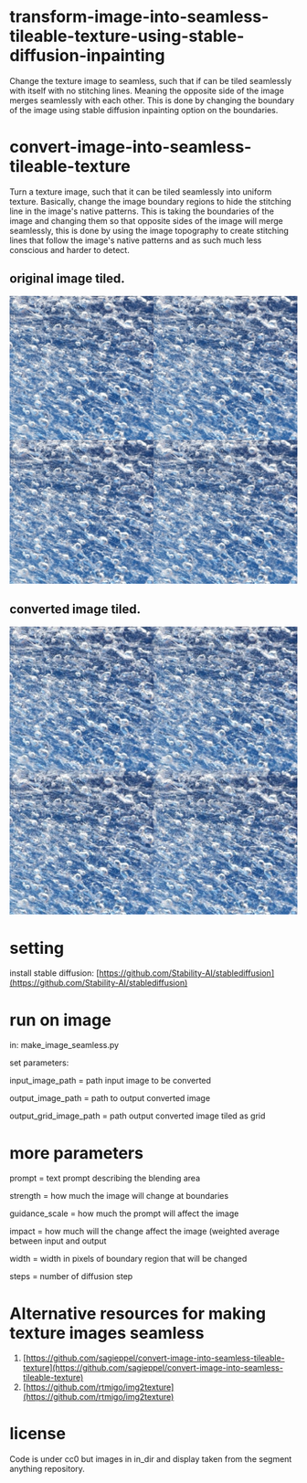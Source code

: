# transform-image-into-seamless-tileable-texture-using-stable-diffusion-inpainting
Change the texture image to seamless,  such that if can be tiled seamlessly with itself with no stitching lines. Meaning the opposite side of the image merges seamlessly with each other. This is done by changing the boundary of the image using stable diffusion inpainting option on the boundaries.

# convert-image-into-seamless-tileable-texture
Turn a texture image, such that it can be tiled seamlessly into uniform texture. Basically, change the image boundary regions to hide the stitching line in the image's native patterns.
This is taking the boundaries of the image and changing them so that opposite sides of the image will merge seamlessly, this is done by using the image topography to create stitching lines that follow the image's native patterns and as such much less conscious and harder to detect.


## original image tiled. 
![](grid_original.jpg)


##  converted image tiled.
![](converted_grid_image.jpg)
 

# setting
install stable diffusion:
[https://github.com/Stability-AI/stablediffusion](https://github.com/Stability-AI/stablediffusion)

 
# run on image
in:  make_image_seamless.py


set parameters:

input_image_path =  path input image to be converted

output_image_path =  path to output converted image

output_grid_image_path =  path output converted image tiled as grid
 
# more parameters

 prompt =   text prompt describing the blending area
 
 strength =  how much the image will change at boundaries
 
 guidance_scale =  how much the prompt will affect the image
 
 impact =  how much will the change affect the image (weighted average between input and output
 
 width =  width in pixels of boundary region that will be changed
 
 steps =   number of diffusion step


# Alternative resources for making texture images seamless
1) [https://github.com/sagieppel/convert-image-into-seamless-tileable-texture](https://github.com/sagieppel/convert-image-into-seamless-tileable-texture)
2) [https://github.com/rtmigo/img2texture](https://github.com/rtmigo/img2texture) 

# license 
Code is under cc0 but images in in_dir and display taken from the segment anything repository.
